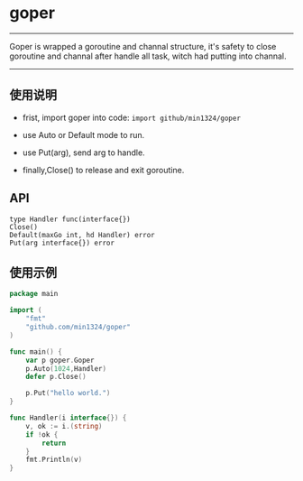 # goper

-----
Goper is wrapped a goroutine and channal structure, 
it's safety to close goroutine and channal after handle all task,
witch had putting into channal.

-----

## 使用说明

- frist, import goper into code: `import github/min1324/goper`
- use Auto or Default mode to run.

- use Put(arg), send arg to handle.

- finally,Close() to release and exit goroutine.



## API

```
type Handler func(interface{})
Close()
Default(maxGo int, hd Handler) error
Put(arg interface{}) error
```



## 使用示例

```go
package main

import (
	"fmt"
	"github.com/min1324/goper"
)

func main() {
	var p goper.Goper
	p.Auto(1024,Handler)
	defer p.Close()

	p.Put("hello world.")
}

func Handler(i interface{}) {
	v, ok := i.(string)
	if !ok {
		return
	}
	fmt.Println(v)
}

```